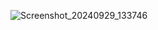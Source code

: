 ![Screenshot_20240929_133746](https://github.com/user-attachments/assets/d1f6877a-648e-4df0-8eda-568f98f73ceb)
